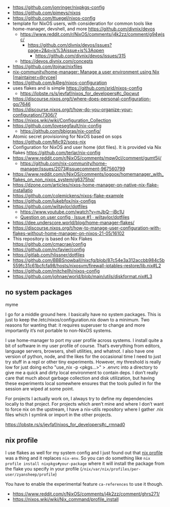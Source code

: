 - https://github.com/jonringer/nixpkgs-config
- https://github.com/pimeys/nixos
- https://github.com/ttuegel/nixos-config
- template for NixOS users, with consideration for common tools like home-manager, devshell, and more https://github.com/divnix/devos
  - https://www.reddit.com/r/NixOS/comments/j4k2zz/comment/g94wjsc/
    - https://github.com/divnix/devos/issues?page=2&q=is%3Aissue+is%3Aopen
      - https://github.com/divnix/devos/issues/315
  - https://devos.divnix.com/concepts
- https://github.com/jtojnar/nixfiles
- [nix-community/home-manager: Manage a user environment using Nix \[maintainer=@rycee\]](https://github.com/nix-community/home-manager)
- https://github.com/k4leg/nixos-configuration
- uses flakes and is simple https://github.com/srid/nixos-config
  - https://lobste.rs/s/jevfaf/nixos_for_developers#c_0pcwut
- https://discourse.nixos.org/t/where-does-personal-configuration-go/7646
- https://discourse.nixos.org/t/how-do-you-organize-your-configuration/7306/7
- https://nixos.wiki/wiki/Configuration_Collection
- https://github.com/lovesegfault/nix-config
  - https://github.com/bbigras/nix-config/
- Atomic secret provisioning for NixOS based on sops https://github.com/Mic92/sops-nix
- Configuration for NixOS and user home (dot files). It is provided via Nix flakes https://github.com/terlar/nix-config
- https://www.reddit.com/r/NixOS/comments/mqw0cl/comment/gumt5ij/
  - https://github.com/nix-community/home-manager/issues/2073#issuecomment-967560799
- https://www.reddit.com/r/NixOS/comments/iogoox/homemanager_with_flakes_on_non_nixos_system/g6375hq/
- https://dzone.com/articles/nixos-home-manager-on-native-nix-flake-installatio
- https://github.com/colemickens/nixos-flake-example
- https://github.com/lukebfox/nix-configs
- https://github.com/wiltaylor/dotfiles
  - https://www.youtube.com/watch?v=mJbQ--iBc1U
  - [Question on user config · Issue #1 · wiltaylor/dotfiles](https://github.com/wiltaylor/dotfiles/issues/1)
- https://dee.underscore.world/blog/home-manager-flakes/
- https://discourse.nixos.org/t/how-to-manage-user-configuration-with-flakes-without-home-manager-on-nixos-21-05/16102
- This repository is based on Nix Flakes https://github.com/cmacrae/config
- https://github.com/ncfavier/config
- https://gitlab.com/hlissner/dotfiles
- https://github.com/BBBSnowball/nixcfg/blob/87c54e3a312accbb984c5b559fc31c61bcfcfa98/hosts/nixosvm/firewall-iptables-restore/lib.nix#L2
- https://github.com/mitchellh/nixos-config
- https://github.com/johnae/world/blob/main/utils/diskformat.nix#L3

## no system packages

myme

I go for a middle ground here. I basically have no system packages. This is just to keep the /etc/nixos/configuration.nix down to a minimum. Two reasons for wanting that: it requires superuser to change and more importantly it’s not portable to non-NixOS systems.

I use home-manager to port my user profile across systems. I install quite a bit of software in my user profile of course. That’s everything from editors, language servers, browsers, shell utilities, and whatnot. I also have one version of python, node, and the likes for the occasional time I need to just try stuff in a repl or other tiny experiments. However, my threshold is really low for just doing echo "use_nix -p <pkgs...>" > .envrc into a directory to give me a quick and dirty local environment to contain deps. I don’t really care that much about garbage collection and disk utilization, but having these experiments local somewhere ensures that the tools pulled in for the session are wiped at some point.

For projects I actually work on, I always try to define my dependencies locally to that project. For projects which aren’t mine and where I don’t want to force nix on the upstream, I have a nix-utils repository where I gather .nix files which I symlink or import in the other projects.

https://lobste.rs/s/jevfaf/nixos_for_developers#c_rmnad0

## nix profile

I use flakes as well for my system config and I just found out that [nix profile](https://nixos.wiki/wiki/Nix_command/profile) was a thing and it replaces `nix-env`. So you can do something like `nix profile install nixpkgs#your-package` where it will install the package from the flake you specify in your profile (`/nix/var/nix/profiles/per-user/zyansheep/profile`)

You have to enable the experimental feature `ca-references` to use it though.

- https://www.reddit.com/r/NixOS/comments/j4k2zz/comment/ghrs271/
- https://nixos.wiki/wiki/Nix_command/profile_install
